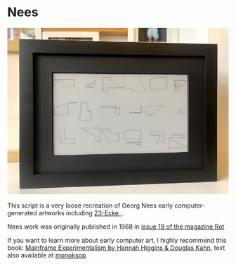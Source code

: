 # Nees  

![](nees.jpg)

This script is a very loose recreation of Georg Nees early computer-generated artworks including [23-Ecke, ](https://blogs.brown.edu/hiaa-0820-s01-2017-fall/files/2017/09/Nake.pdf).  

Nees work was originally published in 1968 in [issue 19 of the magazine Rot](https://monoskop.org/File:Rot_19_Computer-Grafik_1968.pdf)

If you want to learn more about early computer art, I highly recommend this book: [Mainframe Experimentalism by Hannah Higgins & Douglas Kahn](https://www.ucpress.edu/book/9780520268388/mainframe-experimentalism), text also available at [monoksop](https://monoskop.org/log/?p=19231)

 
